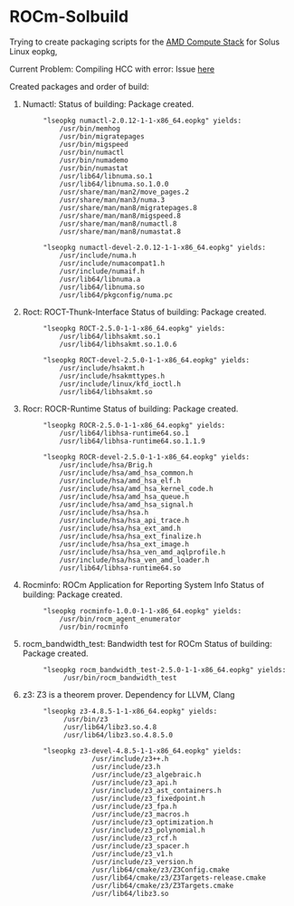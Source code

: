 # ROCm-Solbuild
Trying to create packaging scripts for the [AMD Compute Stack](https://github.com/RadeonOpenCompute/ROCm) for Solus Linux eopkg,

Current Problem: Compiling HCC with error: Issue [here](https://github.com/RadeonOpenCompute/hcc/issues/1175)

Created packages and order of build:

1) Numactl: Status of building: Package created.

            "lseopkg numactl-2.0.12-1-1-x86_64.eopkg" yields:
                /usr/bin/memhog
                /usr/bin/migratepages
                /usr/bin/migspeed
                /usr/bin/numactl
                /usr/bin/numademo
                /usr/bin/numastat
                /usr/lib64/libnuma.so.1
                /usr/lib64/libnuma.so.1.0.0
                /usr/share/man/man2/move_pages.2
                /usr/share/man/man3/numa.3
                /usr/share/man/man8/migratepages.8
                /usr/share/man/man8/migspeed.8
                /usr/share/man/man8/numactl.8
                /usr/share/man/man8/numastat.8
                
            "lseopkg numactl-devel-2.0.12-1-1-x86_64.eopkg" yields: 
                /usr/include/numa.h
                /usr/include/numacompat1.h
                /usr/include/numaif.h
                /usr/lib64/libnuma.a
                /usr/lib64/libnuma.so
                /usr/lib64/pkgconfig/numa.pc
            
2) Roct:    ROCT-Thunk-Interface
            Status of building: Package created.
         
            "lseopkg ROCT-2.5.0-1-1-x86_64.eopkg" yields: 
                /usr/lib64/libhsakmt.so.1
                /usr/lib64/libhsakmt.so.1.0.6
                
            "lseopkg ROCT-devel-2.5.0-1-1-x86_64.eopkg" yields:
                /usr/include/hsakmt.h
                /usr/include/hsakmttypes.h
                /usr/include/linux/kfd_ioctl.h
                /usr/lib64/libhsakmt.so
                
3) Rocr:    ROCR-Runtime
            Status of building: Package created.
                
            "lseopkg ROCR-2.5.0-1-1-x86_64.eopkg" yields: 
                /usr/lib64/libhsa-runtime64.so.1
                /usr/lib64/libhsa-runtime64.so.1.1.9
                
            "lseopkg ROCR-devel-2.5.0-1-1-x86_64.eopkg" yields:
                /usr/include/hsa/Brig.h
                /usr/include/hsa/amd_hsa_common.h
                /usr/include/hsa/amd_hsa_elf.h
                /usr/include/hsa/amd_hsa_kernel_code.h
                /usr/include/hsa/amd_hsa_queue.h
                /usr/include/hsa/amd_hsa_signal.h
                /usr/include/hsa/hsa.h
                /usr/include/hsa/hsa_api_trace.h
                /usr/include/hsa/hsa_ext_amd.h
                /usr/include/hsa/hsa_ext_finalize.h
                /usr/include/hsa/hsa_ext_image.h
                /usr/include/hsa/hsa_ven_amd_aqlprofile.h
                /usr/include/hsa/hsa_ven_amd_loader.h
                /usr/lib64/libhsa-runtime64.so

4) Rocminfo:    ROCm Application for Reporting System Info 
                Status of building: Package created.
                
            "lseopkg rocminfo-1.0.0-1-1-x86_64.eopkg" yields: 
                /usr/bin/rocm_agent_enumerator
                /usr/bin/rocminfo
                
5) rocm_bandwidth_test: Bandwidth test for ROCm 
                        Status of building: Package created.
                        
            "lseopkg rocm_bandwidth_test-2.5.0-1-1-x86_64.eopkg" yields:
                 /usr/bin/rocm_bandwidth_test
                 
6) z3: Z3 is a theorem prover. Dependency for LLVM, Clang
         
            "lseopkg z3-4.8.5-1-1-x86_64.eopkg" yields:
                 /usr/bin/z3
                 /usr/lib64/libz3.so.4.8
                 /usr/lib64/libz3.so.4.8.5.0
                 
            "lseopkg z3-devel-4.8.5-1-1-x86_64.eopkg" yields: 
                        /usr/include/z3++.h
                        /usr/include/z3.h
                        /usr/include/z3_algebraic.h
                        /usr/include/z3_api.h
                        /usr/include/z3_ast_containers.h
                        /usr/include/z3_fixedpoint.h
                        /usr/include/z3_fpa.h
                        /usr/include/z3_macros.h
                        /usr/include/z3_optimization.h
                        /usr/include/z3_polynomial.h
                        /usr/include/z3_rcf.h
                        /usr/include/z3_spacer.h
                        /usr/include/z3_v1.h
                        /usr/include/z3_version.h
                        /usr/lib64/cmake/z3/Z3Config.cmake
                        /usr/lib64/cmake/z3/Z3Targets-release.cmake
                        /usr/lib64/cmake/z3/Z3Targets.cmake
                        /usr/lib64/libz3.so


         
